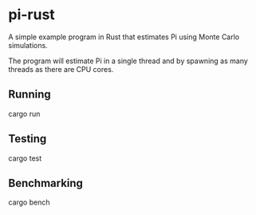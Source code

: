 # pi-rust
A simple example program in Rust that estimates Pi using Monte Carlo simulations.

The program will estimate Pi in a single thread and by spawning as many threads as there are CPU cores.

## Running
cargo run

## Testing
cargo test

## Benchmarking
cargo bench
